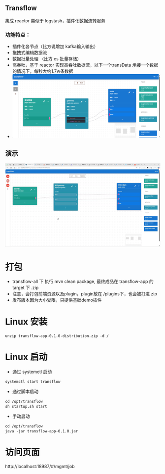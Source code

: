 ## Transflow
集成 reactor 类似于 logstash，插件化数据流转服务
### 功能特点：
- 插件化各节点（比方说增加 kafka输入输出）
- 拖拽式编辑数据流
- 数据批量处理 （比方 es 批量存储）
- 高吞吐，基于 reactor 实现高吞吐数据流，以下一个transData 承接一个数据的情况下，每秒大约1.7w条数据
- ![img.png](doc%2Fimg.png)
## 演示
![gif](doc%2F20250327183942.gif)
# 打包
* transflow-all 下 执行 mvn clean package, 最终成品在 transflow-app 的 target 下 .zip
* 注意，会打包前端资源以及plugin，plugin放在 /plugins下，也会被打进 zip
* 发布版本因为大小受限，只提供基础demo插件
# Linux 安装
```
unzip transflow-app-0.1.0-distribution.zip -d /
```
# Linux 启动
- 通过 systemctl 启动
```
systemctl start transflow
```
- 通过脚本启动
```
cd /opt/transflow
sh startup.sh start
```
- 手动启动
```
cd /opt/transflow
java -jar transflow-app-0.1.0.jar
```
# 访问页面
http://localhost:18987/#/mgmt/job